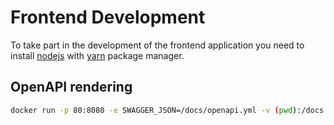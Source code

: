 # Frontend Development

To take part in the development of the frontend application you need to install
[nodejs](https://nodejs.org/en/) with [yarn](https://yarnpkg.com/en/) package manager.

## OpenAPI rendering

```bash
docker run -p 80:8080 -e SWAGGER_JSON=/docs/openapi.yml -v (pwd):/docs swaggerapi/swagger-ui
```